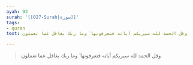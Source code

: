 ```yaml
---
ayah: 93
surah: '[[027-Surah|سورة]]'
tags:
- quran
text: وقل الحمد لله سيريكم آياته فتعرفونها ۚ وما ربك بغافل عما تعملون

---
```

> وقل الحمد لله سيريكم آياته فتعرفونها ۚ وما ربك بغافل عما تعملون

